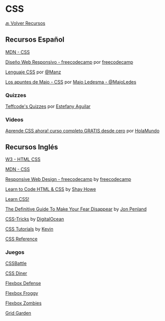 
# CSS

[🔙 Volver Recursos](https://github.com/vanessamarely/recursos-frontend)


## Recursos Español

[MDN - CSS](https://developer.mozilla.org/es/docs/Web/CSS)

[Diseño Web Responsivo - freecodecamp](https://www.freecodecamp.org/espanol/learn/responsive-web-design/) por [freecodecamp](https://www.freecodecamp.org)

[Lenguaje CSS](https://lenguajecss.com/css/) por [@Manz](https://twitter.com/Manz) 

[Los apuntes de Majo - CSS](https://drive.google.com/file/d/1WqIw3tPS6gNhEnma7iHl-PEfByKSIYGK/view?usp=sharing) por [Majo Ledesma - @MajoLedes](https://twitter.com/MajoLedes) 


### Quizzes

[Teffcode's Quizzes](https://teffcode-community.github.io/quizzes/) por [Estefany Aguilar](https://linktr.ee/teffcode)


### Videos

[Aprende CSS ahora! curso completo GRATIS desde cero](https://www.youtube.com/watch?v=wZniZEbPAzk&ab_channel=HolaMundo) por [HolaMundo](https://www.youtube.com/channel/UC4FHiPgS1KXkUMx3dxBUtPg)


## Recursos Inglés

[W3 - HTML CSS](https://www.w3.org/standards/webdesign/htmlcss)

[MDN - CSS](https://developer.mozilla.org/en-US/docs/Web/CSS)

[Responsive Web Design - freecodecamp](https://www.freecodecamp.org/learn/responsive-web-design/) by [freecodecamp](https://www.freecodecamp.org)

[Learn to Code HTML & CSS](https://learn.shayhowe.com/html-css/) by [Shay Howe](https://twitter.com/shayhowe)

[Learn CSS!](https://web.dev/learn/css/)

[The Definitive Guide To Make Your Fear Disappear](https://html.com/css/) by [Jon Penland](https://html.com/author/jon-penland/)

[CSS-Tricks](https://css-tricks.com/) by [DigitalOcean](https://www.digitalocean.com/)

[CSS Tutorials](https://www.codeanalogies.com/#css) by [Kevin](codeanalogies.com)

[CSS Reference](https://cssreference.io/)


### Juegos

[CSSBattle](https://cssbattle.dev/)

[CSS Diner](http://flukeout.github.io)

[Flexbox Defense](http://www.flexboxdefense.com)

[Flexbox Froggy](https://flexboxfroggy.com)

[Flexbox Zombies](https://mastery.games/flexboxzombies/)

[Grid Garden](https://cssgridgarden.com)



